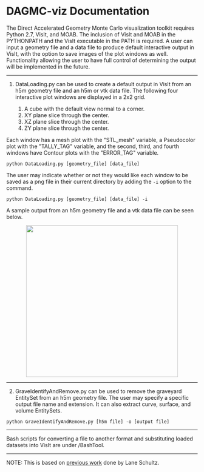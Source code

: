 DAGMC-viz Documentation
=======================

The Direct Accelerated Geometry Monte Carlo visualization toolkit requires Python 2.7, VisIt, and MOAB. The inclusion of VisIt and MOAB in the PYTHONPATH and the VisIt executable in the PATH is required. A user can input a geometry file and a data file to produce default interactive output in VisIt, with the option to save images of the plot windows as well. Functionality allowing the user to have full control of determining the output will be implemented in the future.

----------------------------------------

1. DataLoading.py can be used to create a default output in VisIt from an h5m geometry file and an h5m or vtk data file. The following four interactive plot windows are displayed in a 2x2 grid.

      1. A cube with the default view normal to a corner.
      2. XY plane slice through the center.
      3. XZ plane slice through the center.
      4. ZY plane slice through the center.
      
Each window has a mesh plot with the "STL_mesh" variable, a Pseudocolor plot with the "TALLY_TAG" variable, and the second, third, and fourth windows have Contour plots with the "ERROR_TAG" variable. 

```
python DataLoading.py [geometry_file] [data_file] 
```
The user may indicate whether or not they would like each window to be saved as a png file in their current directory by adding the ```-i``` option to the command.

```
python DataLoading.py [geometry_file] [data_file] -i 
```

A sample output from an h5m geometry file and a vtk data file can be seen below.

<p align="center">
<img src="https://i.postimg.cc/Fzb5jM6t/Screenshot-from-2018-11-02-13-37-55.png" width="400" height="400"/>
</p>

----------------------------------------

2. GraveIdentifyAndRemove.py can be used to remove the graveyard EntitySet from an h5m geometry file. The user may specify a specific output file name and extension. It can also extract curve, surface, and volume EntitySets.
 
```
python GraveIdentifyAndRemove.py [h5m file] -o [output file] 
```

----------------------------------------

Bash scripts for converting a file to another format and substituting loaded datasets into VisIt are under /BashTool.

----------------------------------------

NOTE: This is based on [previous work](https://github.com/piperlincoln/DAGMC-viz/tree/lane_progress) done by Lane Schultz.
